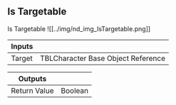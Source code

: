 ## Is Targetable
Is Targetable
![[../img/nd_img_IsTargetable.png]]

|Inputs||
|--|--|
| Target | TBLCharacter Base Object Reference |

|Outputs||
|--|--|
| Return Value | Boolean |

